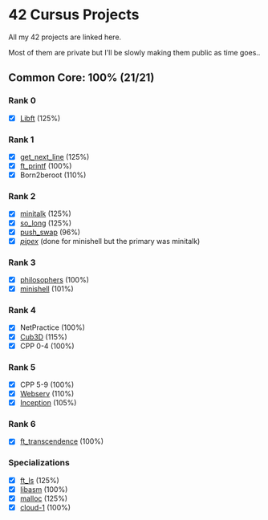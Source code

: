 # 42 Cursus Projects

All my 42 projects are linked here.

Most of them are private but I'll be slowly making them public as time goes..

## Common Core: 100% (21/21)

### Rank 0
- [x] [Libft](https://github.com/MM1212/42-libft) (125%)

### Rank 1
- [x] [get_next_line](https://github.com/MM1212/42common_core/tree/master/get_next_line) (125%)
- [x] [ft_printf](https://github.com/MM1212/42common_core/tree/master/ft_printf) (100%)
- [x] Born2beroot (110%)

### Rank 2
- [x] [minitalk](https://github.com/MM1212/42common_core/tree/master/minitalk) (125%)
- [x] [so_long](https://github.com/MM1212/42common_core/tree/master/so_long) (125%)
- [x] [push_swap](https://github.com/MM1212/42common_core/tree/master/push_swap) (96%)
- [x] *[pipex](https://github.com/MM1212/42common_core/tree/master/pipex)* (done for minishell but the primary was minitalk)

### Rank 3
- [x] [philosophers](https://github.com/MM1212/42common_core/tree/master/philosophers) (100%)
- [x] [minishell](https://github.com/MM1212/minishell) (101%)

### Rank 4
- [x] NetPractice (100%)
- [X] [Cub3D](https://github.com/diogodiasgrilo/Cub3d_42) (115%)
- [x] CPP 0-4 (100%)

### Rank 5
- [x] CPP 5-9 (100%)
- [x] [Webserv](https://github.com/MM1212/webserv) (110%)
- [x] [Inception](https://github.com/MM1212/42common_core/tree/master/inception) (105%)

### Rank 6
- [x] [ft_transcendence](https://github.com/MM1212/ft_transcendence) (100%)

### Specializations
- [x] [ft_ls](https://github.com/MM1212/ft_ls) (125%)
- [x] [libasm](https://github.com/MM1212/libasm) (100%)
- [x] [malloc](https://github.com/MM1212/malloc) (125%)
- [x] [cloud-1](https://github.com/MM1212/cloud-1) (100%)
